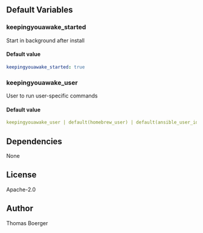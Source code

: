 
## Default Variables

### keepingyouawake_started

Start in background after install

#### Default value

```yaml
keepingyouawake_started: true
```

### keepingyouawake_user

User to run user-specific commands

#### Default value

```yaml
keepingyouawake_user | default(homebrew_user) | default(ansible_user_id)
```
## Dependencies

None

## License

Apache-2.0

## Author

Thomas Boerger
